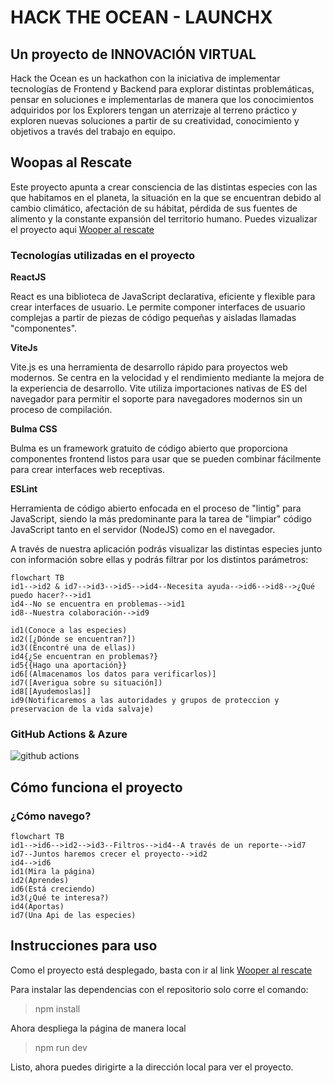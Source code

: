 # HACK THE OCEAN - LAUNCHX
## Un proyecto de INNOVACIÓN VIRTUAL
 
Hack the Ocean es un hackathon con la iniciativa de implementar tecnologías de Frontend y Backend para explorar distintas problemáticas, pensar en soluciones e implementarlas de manera que los conocimientos adquiridos por los Explorers tengan un aterrizaje al terreno práctico y exploren nuevas soluciones a partir de su creatividad, conocimiento y objetivos a través del trabajo en equipo.
 
## Woopas al Rescate
Este proyecto apunta a crear consciencia de las distintas especies con las que habitamos en el planeta, la situación en la que se encuentran debido al cambio climático, afectación de su hábitat, pérdida de sus fuentes de alimento y la constante expansión del territorio humano.
Puedes vizualizar el proyecto aqui [Wooper al rescate](https://calm-glacier-02bd19710.1.azurestaticapps.net)
 
### Tecnologías utilizadas en el proyecto
 
**ReactJS**
 
React es una biblioteca de JavaScript declarativa, eficiente y flexible para crear interfaces de usuario. Le permite componer interfaces de usuario complejas a partir de piezas de código pequeñas y aisladas llamadas "componentes".
 
**ViteJs**
 
Vite.js es una herramienta de desarrollo rápido para proyectos web modernos. Se centra en la velocidad y el rendimiento mediante la mejora de la experiencia de desarrollo. Vite utiliza importaciones nativas de ES del navegador para permitir el soporte para navegadores modernos sin un proceso de compilación.
 
**Bulma CSS**
 
Bulma es un framework gratuito de código abierto que proporciona componentes frontend listos para usar que se pueden combinar fácilmente para crear interfaces web receptivas.

**ESLint**

Herramienta de código abierto enfocada en el proceso de "lintig" para JavaScript, siendo la más predominante para la tarea de "limpiar" código JavaScript tanto en el servidor (NodeJS) como en el navegador.

A través de nuestra aplicación podrás visualizar las distintas especies junto con información sobre ellas y podrás filtrar por los distintos parámetros:
 
```mermaid
flowchart TB
id1-->id2 & id7-->id3-->id5-->id4--Necesita ayuda-->id6-->id8-->¿Qué puedo hacer?-->id1
id4--No se encuentra en problemas-->id1
id8--Nuestra colaboración-->id9
 
id1(Conoce a las especies)
id2([¿Dónde se encuentran?])
id3((Encontré una de ellas))
id4{¿Se encuentran en problemas?}
id5{{Hago una aportación}}
id6[(Almacenamos los datos para verificarlos)]
id7([Averigua sobre su situación])
id8[[Ayudemoslas]]
id9(Notificaremos a las autoridades y grupos de proteccion y preservacion de la vida salvaje)
```
 
### GitHub Actions & Azure
![github actions](https://static.gunnarpeipman.com/wp-content/uploads/2020/05/azure-static-web-app.png)


## Cómo funciona el proyecto
 
### ¿Cómo navego?
```mermaid
flowchart TB
id1-->id6-->id2-->id3--Filtros-->id4--A través de un reporte-->id7
id7--Juntos haremos crecer el proyecto-->id2
id4-->id6
id1(Mira la página)
id2(Aprendes)
id6(Está creciendo)
id3(¿Qué te interesa?)
id4(Aportas)
id7(Una Api de las especies)
```
 
## Instrucciones para uso
Como el proyecto está desplegado, basta con ir al link [Wooper al rescate](https://calm-glacier-02bd19710.1.azurestaticapps.net)
 
Para instalar las dependencias con el repositorio solo corre el comando:
>npm install
 
Ahora despliega la página de manera local
>npm run dev
 
Listo, ahora puedes dirigirte a la dirección local para ver el proyecto.

